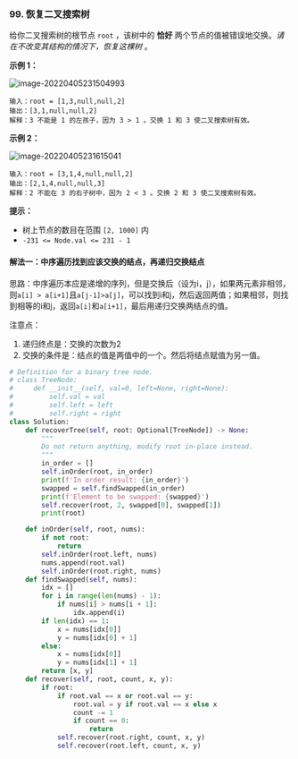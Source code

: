 ### 99. 恢复二叉搜索树

给你二叉搜索树的根节点 `root` ，该树中的 **恰好** 两个节点的值被错误地交换。*请在不改变其结构的情况下，恢复这棵树* 。

**示例 1：**

 ![image-20220405231504993](C:\Users\lenovo\AppData\Roaming\Typora\typora-user-images\image-20220405231504993.png)

```
输入：root = [1,3,null,null,2]
输出：[3,1,null,null,2]
解释：3 不能是 1 的左孩子，因为 3 > 1 。交换 1 和 3 使二叉搜索树有效。
```

**示例 2：**

 ![image-20220405231615041](C:\Users\lenovo\AppData\Roaming\Typora\typora-user-images\image-20220405231615041.png)

```
输入：root = [3,1,4,null,null,2]
输出：[2,1,4,null,null,3]
解释：2 不能在 3 的右子树中，因为 2 < 3 。交换 2 和 3 使二叉搜索树有效。
```

**提示：**

- 树上节点的数目在范围 `[2, 1000]` 内
- `-231 <= Node.val <= 231 - 1`

#### 解法一：中序遍历找到应该交换的结点，再递归交换结点

思路：中序遍历本应是递增的序列，但是交换后（设为i，j），如果两元素非相邻，则`a[i] > a[i+1]`且`a[j-1]>a[j]`，可以找到i和j，然后返回两值；如果相邻，则找到相等的i和j，返回`a[i]`和`a[i+1]`，最后用递归交换两结点的值。

注意点：

1. 递归终点是：交换的次数为2
2. 交换的条件是：结点的值是两值中的一个。然后将结点赋值为另一值。

```python
# Definition for a binary tree node.
# class TreeNode:
#     def __init__(self, val=0, left=None, right=None):
#         self.val = val
#         self.left = left
#         self.right = right
class Solution:
    def recoverTree(self, root: Optional[TreeNode]) -> None:
        """
        Do not return anything, modify root in-place instead.
        """
        in_order = []
        self.inOrder(root, in_order)
        print(f'In order result: {in_order}')
        swapped = self.findSwapped(in_order)
        print(f'Element to be swapped: {swapped}')
        self.recover(root, 2, swapped[0], swapped[1])
        print(root)

    def inOrder(self, root, nums):
        if not root:
            return
        self.inOrder(root.left, nums)
        nums.append(root.val)
        self.inOrder(root.right, nums)
    def findSwapped(self, nums):
        idx = []
        for i in range(len(nums) - 1):
            if nums[i] > nums[i + 1]:
                idx.append(i)
        if len(idx) == 1:
            x = nums[idx[0]]
            y = nums[idx[0] + 1]
        else:
            x = nums[idx[0]]
            y = nums[idx[1] + 1]
        return [x, y]
    def recover(self, root, count, x, y):
        if root:
            if root.val == x or root.val == y:
                root.val = y if root.val == x else x
                count -= 1
                if count == 0:
                    return
            self.recover(root.right, count, x, y)
            self.recover(root.left, count, x, y)
```

